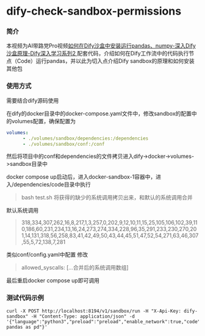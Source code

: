 # dify-check-sandbox-permissions
### 简介
本视频为AI带路党Pro视频[如何在Dify沙盒中安装运行pandas、numpy-深入Dify沙盒原理-Dify深入学习系列2
](https://www.bilibili.com/video/BV1EtBTYHE1y/) 配套代码，介绍如何在Dify工作流中的代码执行节点（Code）运行pandas，并以此为切入点介绍Dify sandbox的原理和如何安装其他包

### 使用方式

需要结合dify源码使用

在dify的docker目录中的docker-compose.yaml文件中，修改sandbox的配置中的volumes配置，确保配置为
```yaml
volumes:
      - ./volumes/sandbox/dependencies:/dependencies
      - ./volumes/sandbox/conf:/conf
```
然后将项目中的conf和dependencies的文件拷贝进入dify->docker->volumes->sandbox目录中

docker compose up启动后，进入docker-sandbox-1容器中，进入/dependencies/code目录中执行
> bash test.sh
将获得的缺少的系统调用拷贝出来，和默认的系统调用合并

默认系统调用
>318,334,307,262,16,8,217,1,3,257,0,202,9,12,10,11,15,25,105,106,102,39,110,186,60,231,234,13,16,24,273,274,334,228,96,35,291,233,230,270,201,14,131,318,56,258,83,41,42,49,50,43,44,45,51,47,52,54,271,63,46,307,55,5,72,138,7,281

类似conf/config.yaml中配置
修改 
> allowed_syscalls: [...合并后的系统调用数组]

最后重启docker compose up即可调用
### 测试代码示例
```shell
curl -X POST http://localhost:8194/v1/sandbox/run -H "X-Api-Key: dify-sandbox" -H "Content-Type: application/json" -d '{"language":"python3","preload":"preload","enable_network":true,"code":"import pandas as pd"}'
```
